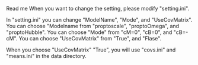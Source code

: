 Read me
When you want to change the setting, please modify "setting.ini".

In "setting.ini" you can change "ModelName", "Mode", and "UseCovMatrix".
You can choose "Modelname from "proptoscale", "proptoOmega", and "proptoHubble".
You can choose "Mode" from "cM=0", "cB=0", and "cB=-cM".
You can choose "UseCovMatrix" from "True", and "Flase".


When you choose "UseCovMatrix" "True",
you will use "covs.ini" and "means.ini" in the data directory.
